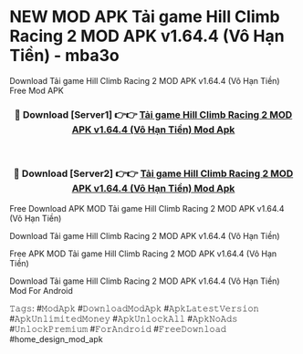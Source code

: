# NEW MOD APK Tải game Hill Climb Racing 2 MOD APK v1.64.4 (Vô Hạn Tiền) - mba3o
Download Tải game Hill Climb Racing 2 MOD APK v1.64.4 (Vô Hạn Tiền) Free Mod APK

<div align="center">
<h3>🔴 Download [Server1] 👉👉 <a href="https://apk-comot.site?title=Tải_game_Hill_Climb_Racing_2_MOD_APK_v1.64.4_(Vô_Hạn_Tiền)">Tải game Hill Climb Racing 2 MOD APK v1.64.4 (Vô Hạn Tiền) Mod Apk</a></h3><br>

<h3>🔴 Download [Server2] 👉👉 <a href="https://apk-comot.site?title=Tải_game_Hill_Climb_Racing_2_MOD_APK_v1.64.4_(Vô_Hạn_Tiền)">Tải game Hill Climb Racing 2 MOD APK v1.64.4 (Vô Hạn Tiền) Mod Apk</a></h3>
</div>


Free Download APK MOD Tải game Hill Climb Racing 2 MOD APK v1.64.4 (Vô Hạn Tiền)

Download Tải game Hill Climb Racing 2 MOD APK v1.64.4 (Vô Hạn Tiền) 

Free APK MOD Tải game Hill Climb Racing 2 MOD APK v1.64.4 (Vô Hạn Tiền) 

Download Tải game Hill Climb Racing 2 MOD APK v1.64.4 (Vô Hạn Tiền) Mod For Android

𝚃𝚊𝚐𝚜: #𝙼𝚘𝚍𝙰𝚙𝚔 #𝙳𝚘𝚠𝚗𝚕𝚘𝚊𝚍𝙼𝚘𝚍𝙰𝚙𝚔 #𝙰𝚙𝚔𝙻𝚊𝚝𝚎𝚜𝚝𝚅𝚎𝚛𝚜𝚒𝚘𝚗 #𝙰𝚙𝚔𝚄𝚗𝚕𝚒𝚖𝚒𝚝𝚎𝚍𝙼𝚘𝚗𝚎𝚢 #𝙰𝚙𝚔𝚄𝚗𝚕𝚘𝚌𝚔𝙰𝚕𝚕 #𝙰𝚙𝚔𝙽𝚘𝙰𝚍𝚜 #𝚄𝚗𝚕𝚘𝚌𝚔𝙿𝚛𝚎𝚖𝚒𝚞𝚖 #𝙵𝚘𝚛𝙰𝚗𝚍𝚛𝚘𝚒𝚍 #𝙵𝚛𝚎𝚎𝙳𝚘𝚠𝚗𝚕𝚘𝚊𝚍 #home_design_mod_apk